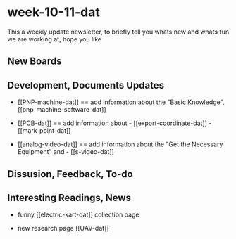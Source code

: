 
# week-10-11-dat

This a weekly update newsletter, to briefly tell you whats new and whats fun we are working at, hope you like

## New Boards



## Development, Documents Updates

- [[PNP-machine-dat]] == add information about the "Basic Knowledge", [[pnp-machine-software-dat]]

- [[PCB-dat]]   == add information about - [[export-coordinate-dat]] - [[mark-point-dat]]

- [[analog-video-dat]] == add information about the "Get the Necessary Equipment" and - [[s-video-dat]]


## Dissusion, Feedback, To-do



## Interesting Readings, News

- funny [[electric-kart-dat]] collection page 

- new research page [[UAV-dat]]



